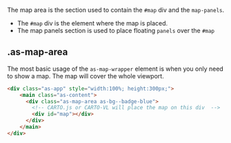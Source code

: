 The map area is the section used to contain the  `#map` div and the `map-panels`.


- The `#map` div is the element where the map is placed.
- The map panels section is used to place floating `panels` over the `#map`


## .as-map-area

The most basic usage of the `as-map-wrapper` element is when you only need to show a map. The map will cover the whole viewport.

```html
<div class="as-app" style="width:100%; height:300px;">
    <main class="as-content">
      <div class="as-map-area as-bg--badge-blue">
        <!-- CARTO.js or CARTO-VL will place the map on this div  -->
        <div id="map"></div> 
      </div>
    </main>
</div>
```